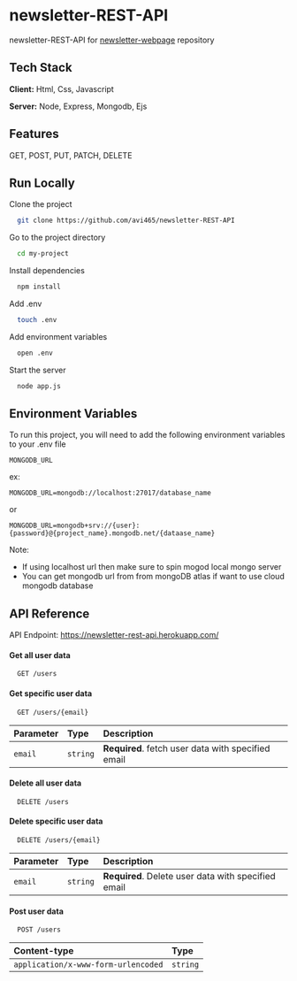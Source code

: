 
# newsletter-REST-API

newsletter-REST-API for [newsletter-webpage](https://github.com/avi465/newsletter-webpage) repository



## Tech Stack

**Client:** Html, Css, Javascript

**Server:** Node, Express, Mongodb, Ejs



## Features

GET, POST, PUT, PATCH, DELETE



## Run Locally

Clone the project

```bash
  git clone https://github.com/avi465/newsletter-REST-API
```

Go to the project directory

```bash
  cd my-project
```

Install dependencies

```bash
  npm install
```

Add .env

```bash
  touch .env
```

Add environment variables

```bash
  open .env
```

Start the server

```bash
  node app.js
```



## Environment Variables

To run this project, you will need to add the following environment variables to your .env file

`MONGODB_URL`

ex:
    
    MONGODB_URL=mongodb://localhost:27017/database_name
or

    MONGODB_URL=mongodb+srv://{user}:{password}@{project_name}.mongodb.net/{dataase_name}

Note: 

- If using localhost url then make sure to spin mogod local mongo server
- You can get mongodb url from from mongoDB atlas if want to use cloud mongodb database



## API Reference

API Endpoint: https://newsletter-rest-api.herokuapp.com/

#### Get all user data

```http
  GET /users
```

#### Get specific user data

```http
  GET /users/{email}
```

| Parameter | Type     | Description                       |
| :-------- | :------- | :-------------------------------- |
| `email`      | `string` | **Required**. fetch user data  with specified email  |


#### Delete all user data

```http
  DELETE /users
```

#### Delete specific user data

```http
  DELETE /users/{email}
```

| Parameter | Type     | Description                       |
| :-------- | :------- | :-------------------------------- |
| `email`      | `string` | **Required**. Delete user data  with specified email  |


#### Post user data

```http
  POST /users
```

| Content-type | Type     | 
| :-------- | :------- |
| `application/x-www-form-urlencoded`      | `string` | 

  

